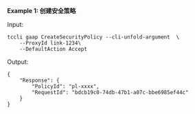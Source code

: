 **Example 1: 创建安全策略**



Input: 

```
tccli gaap CreateSecurityPolicy --cli-unfold-argument  \
    --ProxyId link-1234\
    --DefaultAction Accept
```

Output: 
```
{
    "Response": {
        "PolicyId": "pl-xxxx",
        "RequestId": "bdcb19c0-74db-47b1-a07c-bbe6985ef44c"
    }
}
```

